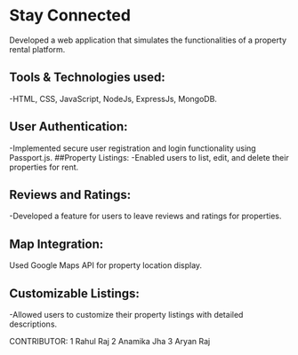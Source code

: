 # Stay Connected
Developed a web application that simulates the functionalities of a property rental platform.
## Tools & Technologies used: 
-HTML, CSS, JavaScript, NodeJs, ExpressJs, MongoDB.
## User Authentication: 
-Implemented secure user registration and login functionality using Passport.js.
 ##Property Listings: 
 -Enabled users to list, edit, and delete their properties for rent.
## Reviews and Ratings: 
-Developed a feature for users to leave reviews and ratings for properties.
## Map Integration: 
Used Google Maps API for property location display.
## Customizable Listings:
-Allowed users to customize their property listings with detailed descriptions.

CONTRIBUTOR: 1 Rahul Raj 
             2 Anamika Jha
             3 Aryan Raj
